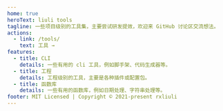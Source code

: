 ```yaml
---
home: true
heroText: liuli tools
tagline: 一些项目级别的工具集，主要尝试研发提效，欢迎来 GitHub 讨论区交流想法。
actions:
  - link: /tools/
    text: 工具 →
features:
  - title: CLI
    details: 一些有用的 cli 工具，例如脚手架、代码生成器等。
  - title: 工程
    details: 工程级别的工具，主要是各种插件或配置包。
  - title: 函数库
    details: 一些有用的函数库，例如日期处理、字符串处理等。
footer: MIT Licensed | Copyright © 2021-present rxliuli
---
```

